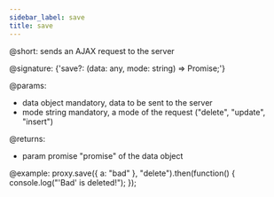 ```yaml
---
sidebar_label: save
title: save
---          
```


@short: sends an AJAX request to the server

@signature: {'save?: (data: any, mode: string) => Promise<any>;'}

@params:
- data      object      mandatory, data to be sent to the server
- mode      string      mandatory, a mode of the request ("delete", "update", "insert")

@returns: 
- param     promise        "promise" of the data object

@example:
proxy.save({ a: "bad" }, "delete").then(function() {
   console.log("'Bad' is deleted!");
});
